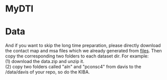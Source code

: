 # MyDTI

# Data  
And if you want to skip the long time preparation, please directly download the contact map and msa files which we already generated from [files](https://drive.google.com/file/d/1rqAopf_IaH3jzFkwXObQ4i-6bUUwizCv/view). Then copy the corresponding two folders to each dataset dir. For example:  
(1) download the data.zip and unzip it.  
(2) copy two folders called "aln" and "pconsc4" from davis to the /data/davis of your repo, so do the KIBA.  

